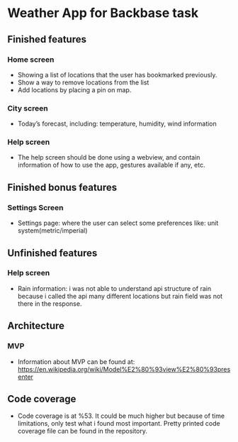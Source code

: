 # Weather App for Backbase task

## Finished features

### Home screen

- Showing a list of locations that the user has bookmarked previously.
- Show a way to remove locations from the list
- Add locations by placing a pin on map.

### City screen

- Today’s forecast, including: temperature, humidity, wind information

### Help screen

- The help screen should be done using a webview, and contain information of how to use the app, gestures available if any, etc.

## Finished bonus features

### Settings Screen

- Settings page: where the user can select some preferences like: unit system(metric/imperial)

## Unfinished features

### Help screen

- Rain information: i was not able to understand api structure of rain because i called the api many different locations but rain field was not there in the response.

## Architecture

### MVP

- Information about MVP can be found at: <https://en.wikipedia.org/wiki/Model%E2%80%93view%E2%80%93presenter>

## Code coverage

- Code coverage is at %53. It could be much higher but because of time limitations, only test what i found most important. Pretty printed code coverage file can be found in the repository.